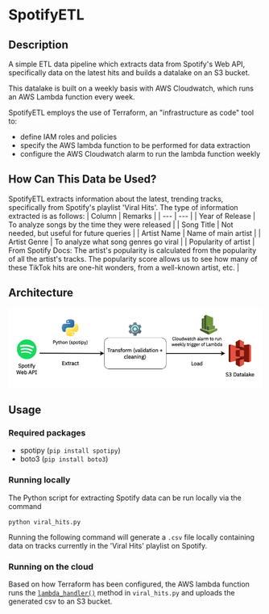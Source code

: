 # SpotifyETL

## Description
A simple ETL data pipeline which extracts data from Spotify's Web API, specifically data on the latest hits and builds a datalake on an S3 bucket.

This datalake is built on a weekly basis with AWS Cloudwatch, which runs an AWS Lambda function every week.

SpotifyETL employs the use of Terraform, an "infrastructure as code" tool to:
 - define IAM roles and policies
 - specify the AWS lambda function to be performed for data extraction
 - configure the AWS Cloudwatch alarm to run the lambda function weekly

## How Can This Data be Used?
SpotifyETL extracts information about the latest, trending tracks, specifically from Spotify's playlist 'Viral Hits'. The type of information extracted is as follows:
| Column | Remarks |
| --- | --- |
| Year of Release | To analyze songs by the time they were released |
| Song Title | Not needed, but useful for future queries |
| Artist Name | Name of main artist  |
| Artist Genre | To analyze what song genres go viral |
| Popularity of artist | From Spotify Docs: The artist's popularity is calculated from the popularity of all the artist's tracks. The popularity score allows us to see how many of these TikTok hits are one-hit wonders, from a well-known artist, etc. |

## Architecture
![Architecture](/img/architecture.png)

## Usage
### Required packages
- spotipy (`pip install spotipy`)
- boto3 (`pip install boto3`)

### Running locally
The Python script for extracting Spotify data can be run locally via the command
```
python viral_hits.py
```
Running the following command will generate a `.csv` file locally containing data on tracks currently in the 'Viral Hits' playlist on Spotify.

### Running on the cloud
Based on how Terraform has been configured, the AWS lambda function runs the [`lambda_handler()`](https://github.com/theeugenechong/SpotifyETL/blob/c357210be5dd7e00e69f7e6ebde3243cffc4b3c1/viral_hits.py#L72) method in `viral_hits.py` and uploads the generated csv to an S3 bucket.
